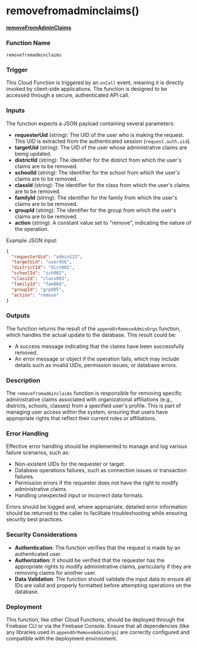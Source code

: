 # removefromadminclaims()

#### [removeFromAdminClaims](https://github.com/yeatmanlab/roar-firebase-functions/blob/e784650492722d24069aa9b0704d1873ea5dafee/gse-roar-admin/functions/src/index.ts#L135)

### Function Name
`removefromadminclaims`

### Trigger
This Cloud Function is triggered by an `onCall` event, meaning it is directly invoked by client-side applications. The function is designed to be accessed through a secure, authenticated API call.

### Inputs
The function expects a JSON payload containing several parameters:
- **requesterUid** (string): The UID of the user who is making the request. This UID is extracted from the authenticated session (`request.auth.uid`).
- **targetUid** (string): The UID of the user whose administrative claims are being updated.
- **districtId** (string): The identifier for the district from which the user's claims are to be removed.
- **schoolId** (string): The identifier for the school from which the user's claims are to be removed.
- **classId** (string): The identifier for the class from which the user's claims are to be removed.
- **familyId** (string): The identifier for the family from which the user's claims are to be removed.
- **groupId** (string): The identifier for the group from which the user's claims are to be removed.
- **action** (string): A constant value set to "remove", indicating the nature of the operation.

Example JSON input:
```json
{
  "requesterUid": "admin123",
  "targetUid": "user456",
  "districtId": "dist001",
  "schoolId": "sch002",
  "classId": "class003",
  "familyId": "fam004",
  "groupId": "grp005",
  "action": "remove"
}
```

### Outputs
The function returns the result of the `appendOrRemoveAdminOrgs` function, which handles the actual update to the database. This result could be:
- A success message indicating that the claims have been successfully removed.
- An error message or object if the operation fails, which may include details such as invalid UIDs, permission issues, or database errors.

### Description
The `removefromadminclaims` function is responsible for removing specific administrative claims associated with organizational affiliations (e.g., districts, schools, classes) from a specified user's profile. This is part of managing user access within the system, ensuring that users have appropriate rights that reflect their current roles or affiliations.

### Error Handling
Effective error handling should be implemented to manage and log various failure scenarios, such as:
- Non-existent UIDs for the requester or target.
- Database operations failures, such as connection issues or transaction failures.
- Permission errors if the requester does not have the right to modify administrative claims.
- Handling unexpected input or incorrect data formats.

Errors should be logged and, where appropriate, detailed error information should be returned to the caller to facilitate troubleshooting while ensuring security best practices.

### Security Considerations
- **Authentication**: The function verifies that the request is made by an authenticated user.
- **Authorization**: It should be verified that the requester has the appropriate rights to modify administrative claims, particularly if they are removing claims for another user.
- **Data Validation**: The function should validate the input data to ensure all IDs are valid and properly formatted before attempting operations on the database.

### Deployment
This function, like other Cloud Functions, should be deployed through the Firebase CLI or via the Firebase Console. Ensure that all dependencies (like any libraries used in `appendOrRemoveAdminOrgs`) are correctly configured and compatible with the deployment environment.
